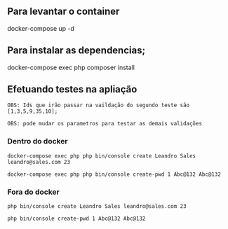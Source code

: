 

## Para levantar o container 
docker-compose up -d

## Para instalar as dependencias;
docker-compose exec php composer install


## Efetuando testes na apliação

```
OBS: Ids que irão passar na vaildação do segundo teste são [1,3,5,9,35,10];
```

```
OBS: pode mudar os parametros para testar as demais validações
```

### Dentro do docker 

```
docker-compose exec php php bin/console create Leandro Sales leandro@sales.com 23
```

```
docker-compose exec php php bin/console create-pwd 1 Abc@132 Abc@132
```

### Fora do docker

```
php bin/console create Leandro Sales leandro@sales.com 23
```

```
php bin/console create-pwd 1 Abc@132 Abc@132
```